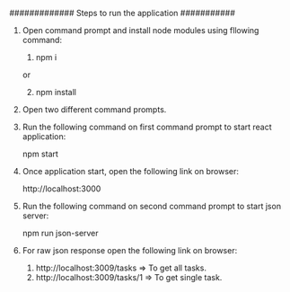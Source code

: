 
############# Steps to run the application ###########

1. Open command prompt and install node modules using fllowing command:
   
      1.  npm i  

      or

      2. npm install

1. Open two different command prompts.


2. Run the following command on first command prompt to start react application:
   
      npm start


3. Once application start, open the following link on browser:
     
      http://localhost:3000


4. Run the following command on second command prompt to start json server:

      npm run json-server

5. For raw json response  open the following link on browser:

      1. http://localhost:3009/tasks    =>  To get all tasks.
      2. http://localhost:3009/tasks/1  =>  To get single task.